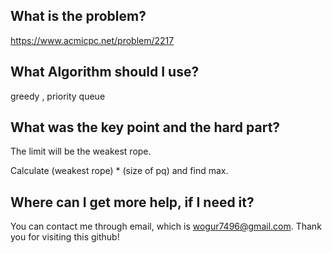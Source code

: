 ## What is the problem?

<https://www.acmicpc.net/problem/2217>

## What Algorithm should I use?

greedy , priority queue  

## What was the key point and the hard part?

The limit will be the weakest rope.

Calculate (weakest rope) * (size of pq) and find max.

## Where can I get more help, if I need it?

You can contact me through email, which is wogur7496@gmail.com.
Thank you for visiting this github!

